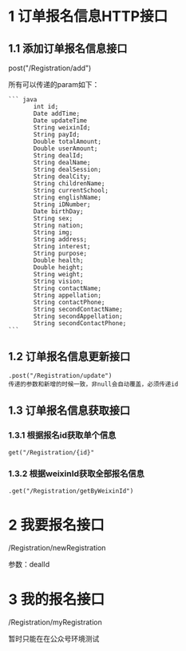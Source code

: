 # 1 订单报名信息HTTP接口
## 1.1 添加订单报名信息接口
   post("/Registration/add")

   所有可以传递的param如下：

    ``` java
           int id;
           Date addTime;
           Date updateTime
           String weixinId;
           String payId;
           Double totalAmount;
           Double userAmount;
           String dealId;
           String dealName;
           String dealSession;
           String dealCity;
           String childrenName;
           String currentSchool;
           String englishName;
           String iDNumber;
           Date birthDay;
           String sex;
           String nation;
           String img;
           String address;
           String interest;
           String purpose;
           Double health;
           Double height;
           String weight;
           String vision;
           String contactName;
           String appellation;
           String contactPhone;
           String secondContactName;
           String secondAppellation;
           String secondContactPhone;
    ```

## 1.2 订单报名信息更新接口
    .post("/Registration/update")
    传递的参数和新增的时候一致，非null会自动覆盖，必须传递id


## 1.3 订单报名信息获取接口
### 1.3.1 根据报名id获取单个信息
    get("/Registration/{id}"
### 1.3.2 根据weixinId获取全部报名信息
    .get("/Registration/getByWeixinId")



# 2 我要报名接口
/Registration/newRegistration

参数：dealId


# 3 我的报名接口

/Registration/myRegistration

暂时只能在在公众号环境测试
